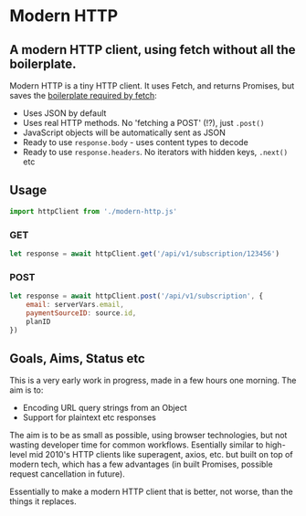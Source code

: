 # Modern HTTP

## A modern HTTP client, using fetch without all the boilerplate.

Modern HTTP is a tiny HTTP client. It uses Fetch, and returns Promises, but saves the [boilerplate required by fetch](https://developer.mozilla.org/en-US/docs/Web/API/Fetch_API/Using_Fetch):

 - Uses JSON by default
 - Uses real HTTP methods. No 'fetching a POST' (!?), just `.post()`
 - JavaScript objects will be automatically sent as JSON
 - Ready to use `response.body` - uses content types to decode
 - Ready to use `response.headers`. No iterators with hidden keys, `.next()` etc

## Usage

```javascript
import httpClient from './modern-http.js'
```

### GET

```javascript
let response = await httpClient.get('/api/v1/subscription/123456')
```

### POST

```javascript
let response = await httpClient.post('/api/v1/subscription', {
    email: serverVars.email,
    paymentSourceID: source.id,
    planID 
})
```

## Goals, Aims, Status etc

This is a very early work in progress, made in a few hours one morning. The aim is to: 

 - Encoding URL query strings from an Object
 - Support for plaintext etc responses

The aim is to be as small as possible, using browser technologies, but not wasting developer time for common workflows. Esentially similar to high-level mid 2010's HTTP clients like superagent, axios, etc. but built on top of modern tech, which has a few advantages (in built Promises, possible request cancellation in future). 

Essentially to make a modern HTTP client that is better, not worse, than the things it replaces.

